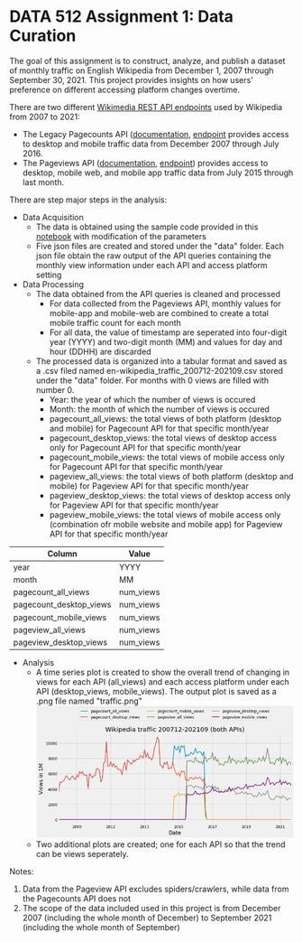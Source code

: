 
# DATA 512 Assignment 1: Data Curation #

The goal of this assignment is to construct, analyze, and publish a dataset of monthly traffic on English Wikipedia from December 1, 2007 through September 30, 2021. This project provides insights on how users' preference on different accessing platform changes overtime. 

There are two different [Wikimedia REST API endpoints](https://www.mediawiki.org/wiki/REST_API) used by Wikipedia from 2007 to 2021:
* The Legacy Pagecounts API ([documentation](https://wikitech.wikimedia.org/wiki/Analytics/AQS/Legacy_Pagecounts), [endpoint](https://wikimedia.org/api/rest_v1/#!/Pagecounts_data_(legacy)/get_metrics_legacy_pagecounts_aggregate_project_access_site_granularity_start_end) provides access to desktop and mobile traffic data from December 2007 through July 2016.
* The Pageviews API ([documentation](https://wikitech.wikimedia.org/wiki/Analytics/AQS/Pageviews), [endpoint](https://wikimedia.org/api/rest_v1/#!/Pageviews_data/get_metrics_pageviews_aggregate_project_access_agent_granularity_start_end)) provides access to desktop, mobile web, and mobile app traffic data from July 2015 through last month.


There are step major steps in the analysis: 
* Data Acquisition
  * The data is obtained using the sample code provided in this [notebook](http://paws-public.wmflabs.org/paws-public/User:Jtmorgan/data512_a1_example.ipynb) with modification of the parameters
  * Five json files are created and stored under the "data" folder. Each json file obtain the raw output of the API queries containing the monthly view information under each API and access platform setting
* Data Processing
  * The data obtained from the API queries is cleaned and processed
    * For data collected from the Pageviews API, monthly values for mobile-app and mobile-web are combined to create a total mobile traffic count for each month
    * For all data, the value of timestamp are seperated into four-digit year (YYYY) and two-digit month (MM) and values for day and hour (DDHH) are discarded
  * The processed data is organized into a tabular format and saved as a .csv filed named en-wikipedia_traffic_200712-202109.csv stored under the "data" folder. For months with 0 views are filled with number 0.
      * Year: the year of which the number of views is occured
      * Month: the month of which the number of views is occured
      * pagecount_all_views: the total views of both platform (desktop and mobile) for Pagecount API for that specific month/year
      * pagecount_desktop_views: the total views of desktop access only for Pagecount API for that specific month/year
      * pagecount_mobile_views: the total views of mobile access only for Pagecount API for that specific month/year
      * pageview_all_views: the total views of both platform (desktop and mobile) for Pageview API for that specific month/year
      * pageview_desktop_views: the total views of desktop access only for Pageview API for that specific month/year
      * pageview_mobile_views: the total views of mobile access only (combination ofr mobile website and mobile app) for Pageview API for that specific month/year
      
| Column                  | Value     |
|-------------------------|-----------|
| year                    | YYYY      |
| month                   | MM        |
| pagecount_all_views     | num_views |
| pagecount_desktop_views | num_views |
| pagecount_mobile_views  | num_views |
| pageview_all_views      | num_views |
| pageview_desktop_views  | num_views |


* Analysis
  * A time series plot is created to show the overall trend of changing in views for each API (all_views) and each access platform under each API (desktop_views, mobile_views). The output plot is saved as a .png file named "traffic.png"
  ![traffic analysis](https://github.com/Sabrinawang06/data-512-a1/blob/3ea2d68cd4adae00d4c82f677f3402f3976adeea/traffic.png)
  * Two additional plots are created; one for each API so that the trend can be views seperately. 


Notes: 
1. Data from the Pageview API excludes spiders/crawlers, while data from the Pagecounts API does not
2. The scope of the data included used in this project is from December 2007 (including the whole month of December) to September 2021 (including the whole month of September)
